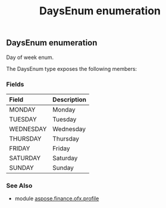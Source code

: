 ﻿---
title: DaysEnum enumeration
second_title: Aspose.Finance for Python via .NET API References
description: 
type: docs
weight: 570
url: /python-net/aspose.finance.ofx.profile/daysenum/
is_root: false
---

## DaysEnum enumeration

Day of week enum.



The DaysEnum type exposes the following members:

### Fields
| Field | Description |
| :- | :- |
| MONDAY | Monday |
| TUESDAY | Tuesday |
| WEDNESDAY | Wednesday |
| THURSDAY | Thursday |
| FRIDAY | Friday |
| SATURDAY | Saturday |
| SUNDAY | Sunday |


### See Also

* module [aspose.finance.ofx.profile](../)
